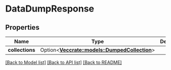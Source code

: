 # DataDumpResponse

## Properties

Name | Type | Description | Notes
------------ | ------------- | ------------- | -------------
**collections** | Option<[**Vec<crate::models::DumpedCollection>**](DumpedCollection.md)> |  | [optional]

[[Back to Model list]](../README.md#documentation-for-models) [[Back to API list]](../README.md#documentation-for-api-endpoints) [[Back to README]](../README.md)


